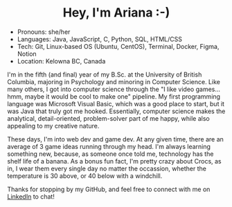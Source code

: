 <h1 align="center"> Hey, I'm Ariana :-) </h1>

- Pronouns: she/her
- Languages: Java, JavaScript, C, Python, SQL, HTML/CSS
- Tech: Git, Linux-based OS (Ubuntu, CentOS), Terminal, Docker, Figma, Notion
- Location: Kelowna BC, Canada

I'm in the fifth (and final) year of my B.Sc. at the University of British Columbia, majoring in Psychology and minoring in Computer Science. Like many others, I got into computer science through the "I like video games... hmm, maybe it would be cool to make one" pipeline. My first programming language was Microsoft Visual Basic, which was a good place to start, but it was Java that truly got me hooked. Essentially, computer science makes the analytical, detail-oriented, problem-solver part of me happy, while also appealing to my creative nature.

These days, I'm into web dev and game dev. At any given time, there are an average of 3 game ideas running through my head. I'm always learning something new, because, as someone once told me, technology has the shelf life of a banana. As a bonus fun fact, I'm pretty crazy about Crocs, as in, I wear them every single day no matter the occassion, whether the temperature is 30 above, or 40 below with a windchill. 

Thanks for stopping by my GitHub, and feel free to connect with me on <a href="https://www.linkedin.com/in/ariana-rice/">LinkedIn</a> to chat!
